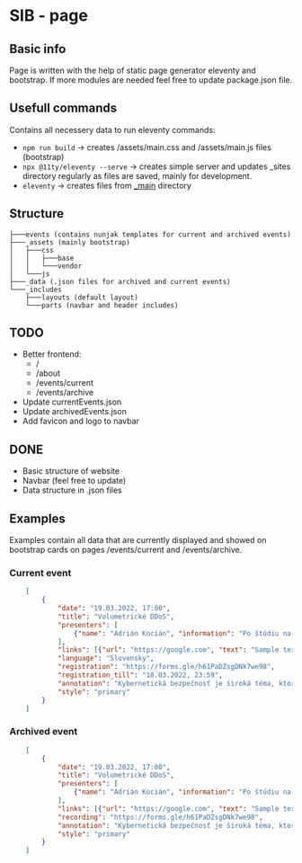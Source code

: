﻿# SIB - page

## Basic info
Page is written with the help of static page generator eleventy and bootstrap. If more modules are needed feel free to update package.json file.

## Usefull commands
Contains all necessery data to run eleventy commands:
* `npm run build` -> creates /assets/main.css and /assets/main.js files (bootstrap)
* `npx @11ty/eleventy --serve` -> creates simple server and updates _sites directory regularly as files are saved, mainly for development.
* `eleventy` -> creates files from [_main](./_main) directory

## Structure
```
├───events (contains nunjak templates for current and archived events)
├───_assets (mainly bootstrap)
│   ├───css
│   │   ├───base
│   │   └───vendor
│   └───js
├───_data (.json files for archived and current events)
└───_includes
    ├───layouts (default layout)
    └───parts (navbar and header includes)
```

## TODO
* Better frontend:
    * /
    * /about
    * /events/current
    * /events/archive
* Update currentEvents.json
* Update archivedEvents.json
* Add favicon and logo to navbar

## DONE
* Basic structure of website
* Navbar (feel free to update)
* Data structure in .json files

## Examples
Examples contain all data that are currently displayed and showed on bootstrap cards on pages /events/current and /events/archive.
### Current event
```json
    [
        {
            "date": "19.03.2022, 17:00",
            "title": "Volumetrické DDoS",
            "presenters": [
                {"name": "Adrián Kocián", "information": "Po štúdiu na FEI STU v Bratislave v odbore Telekomunikácie pracoval na viacerých pozíciách v oblasti bezpečnosti informačných a komunikačných technológií (IKT). V súčasnosti pracuje ako konzultant bezpečnosti IKT pre telekomunikačného operátora pre riešenia ako ochrana pred DDoS útokmi, firewallové riešenia a zlepšenie bezpečnosti firemných zákazníkov."}
            ],
            "links": [{"url": "https://google.com", "text": "Sample text"}],
            "language": "Slovensky",
            "registration": "https://forms.gle/h61PaDZsgDNk7we98",
            "registration_till": "18.03.2022, 23:59",
            "annotation": "Kybernetická bezpečnosť je široká téma, ktorá zahŕňa aj bezpečnosť sietí a zabezpečenie dostupnosti služieb. DDoS útoky predstavujú hrozbu ktorou sa musia denne zaoberať poskytovatelia telekomunikačných služieb, aj mnohé firmy a inštitúcie (nielen) na Slovensku. Na seminári sa pozrieme na to ako a prečo volumetrické DDoS útoky vznikajú, aký býva cieľ a motivácia útočníkov a ako funguje ochrana pred takýmito útokmi v praxi.",
            "style": "primary"
        }
    ]
```
### Archived event

```json
    [
        {
            "date": "19.03.2022, 17:00",
            "title": "Volumetrické DDoS",
            "presenters": [
                {"name": "Adrián Kocián", "information": "Po štúdiu na FEI STU v Bratislave v odbore Telekomunikácie pracoval na viacerých pozíciách v oblasti bezpečnosti informačných a komunikačných technológií (IKT). V súčasnosti pracuje ako konzultant bezpečnosti IKT pre telekomunikačného operátora pre riešenia ako ochrana pred DDoS útokmi, firewallové riešenia a zlepšenie bezpečnosti firemných zákazníkov."}
            ],
            "links": [{"url": "https://google.com", "text": "Sample text"}],
            "recording": "https://forms.gle/h61PaDZsgDNk7we98",
            "annotation": "Kybernetická bezpečnosť je široká téma, ktorá zahŕňa aj bezpečnosť sietí a zabezpečenie dostupnosti služieb. DDoS útoky predstavujú hrozbu ktorou sa musia denne zaoberať poskytovatelia telekomunikačných služieb, aj mnohé firmy a inštitúcie (nielen) na Slovensku. Na seminári sa pozrieme na to ako a prečo volumetrické DDoS útoky vznikajú, aký býva cieľ a motivácia útočníkov a ako funguje ochrana pred takýmito útokmi v praxi.",
            "style": "primary"
        }
    ]
```
